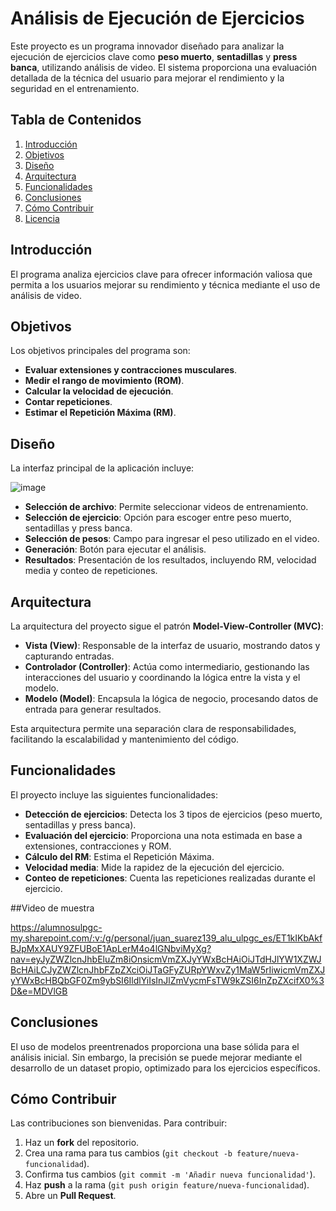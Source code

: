 # Análisis de Ejecución de Ejercicios

Este proyecto es un programa innovador diseñado para analizar la ejecución de ejercicios clave como **peso muerto**, **sentadillas** y **press banca**, utilizando análisis de video. El sistema proporciona una evaluación detallada de la técnica del usuario para mejorar el rendimiento y la seguridad en el entrenamiento.

## Tabla de Contenidos

1. [Introducción](#introducción)
2. [Objetivos](#objetivos)
3. [Diseño](#diseño)
4. [Arquitectura](#arquitectura)
5. [Funcionalidades](#funcionalidades)
6. [Conclusiones](#conclusiones)
7. [Cómo Contribuir](#cómo-contribuir)
8. [Licencia](#licencia)

## Introducción

El programa analiza ejercicios clave para ofrecer información valiosa que permita a los usuarios mejorar su rendimiento y técnica mediante el uso de análisis de video.

## Objetivos

Los objetivos principales del programa son:

- **Evaluar extensiones y contracciones musculares**.
- **Medir el rango de movimiento (ROM)**.
- **Calcular la velocidad de ejecución**.
- **Contar repeticiones**.
- **Estimar el Repetición Máxima (RM)**.

## Diseño

La interfaz principal de la aplicación incluye:

![image](https://github.com/user-attachments/assets/506c2263-8417-402b-a462-73b2a719f880)

- **Selección de archivo**: Permite seleccionar videos de entrenamiento.
- **Selección de ejercicio**: Opción para escoger entre peso muerto, sentadillas y press banca.
- **Selección de pesos**: Campo para ingresar el peso utilizado en el video.
- **Generación**: Botón para ejecutar el análisis.
- **Resultados**: Presentación de los resultados, incluyendo RM, velocidad media y conteo de repeticiones.

## Arquitectura

La arquitectura del proyecto sigue el patrón **Model-View-Controller (MVC)**:

- **Vista (View)**: Responsable de la interfaz de usuario, mostrando datos y capturando entradas.
- **Controlador (Controller)**: Actúa como intermediario, gestionando las interacciones del usuario y coordinando la lógica entre la vista y el modelo.
- **Modelo (Model)**: Encapsula la lógica de negocio, procesando datos de entrada para generar resultados.

Esta arquitectura permite una separación clara de responsabilidades, facilitando la escalabilidad y mantenimiento del código.

## Funcionalidades

El proyecto incluye las siguientes funcionalidades:

- **Detección de ejercicios**: Detecta los 3 tipos de ejercicios (peso muerto, sentadillas y press banca).
- **Evaluación del ejercicio**: Proporciona una nota estimada en base a extensiones, contracciones y ROM.
- **Cálculo del RM**: Estima el Repetición Máxima.
- **Velocidad media**: Mide la rapidez de la ejecución del ejercicio.
- **Conteo de repeticiones**: Cuenta las repeticiones realizadas durante el ejercicio.

##Video de muestra

https://alumnosulpgc-my.sharepoint.com/:v:/g/personal/juan_suarez139_alu_ulpgc_es/ET1kIKbAkfBJpMxXAUY9ZFUBoE1ApLerM4o4lGNbviMyXg?nav=eyJyZWZlcnJhbEluZm8iOnsicmVmZXJyYWxBcHAiOiJTdHJlYW1XZWJBcHAiLCJyZWZlcnJhbFZpZXciOiJTaGFyZURpYWxvZy1MaW5rIiwicmVmZXJyYWxBcHBQbGF0Zm9ybSI6IldlYiIsInJlZmVycmFsTW9kZSI6InZpZXcifX0%3D&e=MDVlGB

## Conclusiones

El uso de modelos preentrenados proporciona una base sólida para el análisis inicial. Sin embargo, la precisión se puede mejorar mediante el desarrollo de un dataset propio, optimizado para los ejercicios específicos.

## Cómo Contribuir

Las contribuciones son bienvenidas. Para contribuir:

1. Haz un **fork** del repositorio.
2. Crea una rama para tus cambios (`git checkout -b feature/nueva-funcionalidad`).
3. Confirma tus cambios (`git commit -m 'Añadir nueva funcionalidad'`).
4. Haz **push** a la rama (`git push origin feature/nueva-funcionalidad`).
5. Abre un **Pull Request**.

